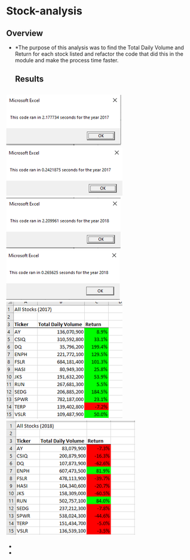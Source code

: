 # Stock-analysis
  ## Overview
- *The purpose of this analysis was to find the Total Daily Volume and Return for each stock listed and refactor the code that did this in the module and make the process time faster.

         
  ## Results
   
![VBA_Challenge_2017.png](https://github.com/AWTENN/stock-analysis/blob/main/VBA_Challenge_2017_original.png)
![VBA_Challenge_2017.png](https://github.com/AWTENN/stock-analysis/blob/main/VBA_Challenge_2017.png)
![VBA_Challenge_2018.png](https://github.com/AWTENN/stock-analysis/blob/main/VBA_Challenge_2018_original.png)
![VBA_Challenge_2018.png](https://github.com/AWTENN/stock-analysis/blob/main/VBA_Challenge_2018.png)
![VBA_Challenge_2017.png](https://github.com/AWTENN/stock-analysis/blob/main/VBA_Challenge_2017_Stocks.png)
![VBA_Challenge_2017.png](https://github.com/AWTENN/stock-analysis/blob/main/VBA_Challenge_2018_Stocks.png)
- 



- 
 
- 
